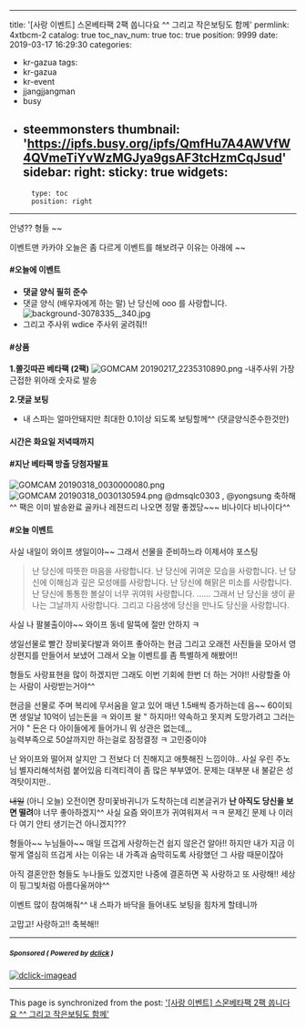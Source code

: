 
---
title: '[사랑 이벤트] 스몬베타팩  2팩 쏩니다요 ^^ 그리고 작은보팅도 함께'
permlink: 4xtbcm-2
catalog: true
toc_nav_num: true
toc: true
position: 9999
date: 2019-03-17 16:29:30
categories:
- kr-gazua
tags:
- kr-gazua
- kr-event
- jjangjjangman
- busy
- steemmonsters
thumbnail: 'https://ipfs.busy.org/ipfs/QmfHu7A4AWVfW4QVmeTiYvWzMGJya9gsAF3tcHzmCqJsud'
sidebar:
    right:
        sticky: true
widgets:
    -
        type: toc
        position: right
---


안녕?? 형들 ~~

이벤트맨 카카야
 오늘은 좀 다르게 이벤트를 해보려구 
이유는 아래에 ~~ 

#### #오늘에 이벤트
- **댓글 양식 필히 준수**
- 댓글 양식 (배우자에게 하는 말)
   난 당신에 ooo 를 사랑합니다.  
![background-3078335__340.jpg](https://ipfs.busy.org/ipfs/QmfHu7A4AWVfW4QVmeTiYvWzMGJya9gsAF3tcHzmCqJsud)
- 그리고 주사위 wdice 주사위 굴려줘!!


#### #상품
**1.쫄깃따끈 베타팩 (2팩)**
![GOMCAM 20190217_2235310890.png]( https://steemitimages.com/300x300/https://cdn.steemitimages.com/DQmZEDmUTCJRGhZvSMAPE3DmwH4oadTiBF3dJKVGmTyAdYE/GOMCAM%2020190217_2235310890.png)
 -내주사위 가장 근접한 위아래 숫자로 발송

**2.댓글 보팅** 
 - 내 스파는 얼마안돼지만 최대한 0.1이상 되도록 보팅할께^^ 
   (댓글양식준수한것만)

 #### 시간은 화요일 저녁때까지 

#### #지난 베타팩 방출 당첨자발표
![GOMCAM 20190318_0030000080.png](https://ipfs.busy.org/ipfs/QmUcQSy5n4jWhFumLjULpxKe776LJTwnwuU29CGY4GEvFV)
![GOMCAM 20190318_0030130594.png](https://ipfs.busy.org/ipfs/Qme7YRpmCdiJLLzPTxtAYvkh7xy2u5JrUerckHQjuydWJP)
@dmsqlc0303 , @yongsung 축하해 ^^ 팩은 이미 발송완료
골카나 레젼드리 나오면 정말 좋겠당~~~ 비나이다 비나이다^^

#### #오늘 이벤트
사실 내일이 와이프 생일이야~~
그래서 선물을 준비하느라 이제서야 포스팅
> 난 당신에 따뜻한 마음을 사랑합니다.
    난 당신에 귀여운 모습을 사랑합니다.
    난 당신에 이해심과 깊은 모성애를 사랑합니다. 
    난 당신에 해맑은 미소를 사랑합니다. 
    난 당신에 통통한 볼살이 너무 귀여워 사랑합니다.
    ...... 그래서 난 당신을 생이 끝나는 그날까지 사랑합니다.
    그리고 다음생에 당신을 만나도 당신을 사랑합니다. 

사실 나 팔불출이야~~ 와이프 동네 말뚝에 절만 안하지 ㅋ

생일선물로 빨간 장비꽃다발과 와이프 좋아하는 현금
그리고 오래전 사진들을 모아서 영상편지를 만들어서 보냈어
그래서 오늘 이벤트를 좀 특별하게 해봤어!!

형들도 사랑표현을 많이 하겠지만 그래도 이번 기회에
한번 더 하는 거야!! 사랑할줄 아는 사람이 사랑받는거야^^

현금을 선물로 주며 복리에 무서움을 알고 있어
매년 1.5배씩 증가하는데 음~~  60이되면 생일날 10억이 넘는돈을 ㅋ
와이프 왈 " 하지마!!  약속하고 못지켜 도망가려고 그러는 거야 "
돈은 다 아이들에게 들어가니 뭐 상관은 없는데,,,  
능력부족으로 50살까지만 하는걸로 잠정결정 ㅋ 고민중이야

난 와이프와 떨어져 살지만 그 전보다 더 친해지고
애틋해진 느낌이야.. 사실 우린 주노님 별자리해석처럼
붙어있음 티격티격이 좀 많은 부부였어. 
문제는 대부분 내 불같은 성격탓이지만..

~~내일~~ (아니 오늘) 오전이면 장미꽃바귀니가 도착하는데 
리본글귀가 **난 아직도 당신을 보면 떨려**야
너무 좋아하겠지^^  사실 요즘 와이프가  귀여워져서 ㅋㅋ 문제긴 문제
나 이러다 여기 안티 생기는건 아니겠지???

형들아~~ 누님들아~~  매일 뜨겁게 사랑하는건 쉽지 않은건 알아!!
하지만 내가 지금 이렇게 열심히 뜨겁게 사는 이유는
내 가족과 숨막히도록 사랑했던 그 사람 때문이잖아

아직 결혼안한 형들도 누나들도 있겠지만
나중에 결혼하면  꼭 사랑하고 또 사랑해!! 
 세상이 핑그빛처럼 아름다울꺼야^^

이벤트 많이 참여해줘^^ 내 스파가 바닥을 들어내도 
보팅을  힘차게 할테니까

고맙고! 사랑하고!! 축복해!!






---

#####  <sub> **Sponsored ( Powered by [dclick](https://www.dclick.io) )** </sub>
[![dclick-imagead](https://s3.ap-northeast-2.amazonaws.com/dclick/image/eversloth/1552380323903.jpg)](https://api.dclick.io/v1/c?x=eyJhbGciOiJIUzI1NiIsInR5cCI6IkpXVCJ9.eyJjIjoia2lidW1oIiwicyI6IjR4dGJjbS0yIiwiYSI6WyJpLTMwMCJdLCJ1cmwiOiJodHRwczovL21vb25yaW0uaW8iLCJpYXQiOjE1NTI4Njc3NjYsImV4cCI6MTg2ODIyNzc2Nn0.et4Fhy0VCQGbT1lHxgUqqNnbkKeYin0rGXCno7PPCZc)

- - -

This page is synchronized from the post: ['[사랑 이벤트] 스몬베타팩  2팩 쏩니다요 ^^ 그리고 작은보팅도 함께'](https://steemit.com/@kibumh/4xtbcm-2)
